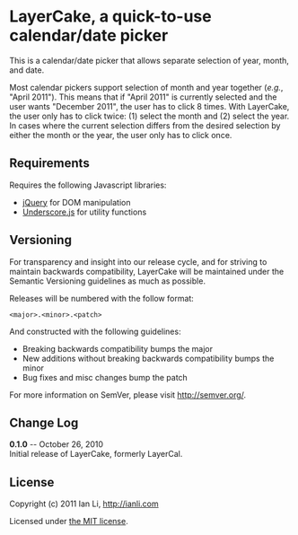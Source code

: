 LayerCake, a quick-to-use calendar/date picker
==============================================

This is a calendar/date picker that allows separate selection of year, month, and date.

Most calendar pickers support selection of month and year together (_e.g._, "April 2011"). This means that if "April 2011" is currently selected and the user wants "December 2011", the user has to click 8 times. With LayerCake, the user only has to click twice: (1) select the month and (2) select the year. In cases where the current selection differs from the desired selection by either the month or the year, the user only has to click once.


Requirements
------------

Requires the following Javascript libraries:
- [jQuery](http://jquery.com/) for DOM manipulation
- [Underscore.js](http://documentcloud.github.com/underscore/) for utility functions


Versioning
----------

For transparency and insight into our release cycle, and for striving to maintain backwards compatibility, LayerCake will be maintained under the Semantic Versioning guidelines as much as possible.

Releases will be numbered with the follow format:

`<major>.<minor>.<patch>`

And constructed with the following guidelines:

* Breaking backwards compatibility bumps the major
* New additions without breaking backwards compatibility bumps the minor
* Bug fixes and misc changes bump the patch

For more information on SemVer, please visit http://semver.org/.


Change Log
----------

__0.1.0__ -- October 26, 2010  
Initial release of LayerCake, formerly LayerCal.


License
-------

Copyright (c) 2011 Ian Li, http://ianli.com

Licensed under [the MIT license](http://www.opensource.org/licenses/mit-license.php).
